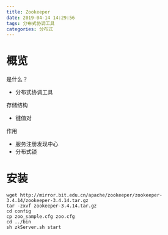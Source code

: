 ```yaml
---
title: Zookeeper
date: 2019-04-14 14:29:56
tags: 分布式协调工具
categories: 分布式
---
```




# 概览

是什么？

- 分布式协调工具

存储结构

- 键值对

作用

- 服务注册发现中心
- 分布式锁



# 安装

```shell
wget http://mirror.bit.edu.cn/apache/zookeeper/zookeeper-3.4.14/zookeeper-3.4.14.tar.gz
tar -zxvf zookeeper-3.4.14.tar.gz
cd config
cp zoo_sample.cfg zoo.cfg
cd ../bin
sh zkServer.sh start
```

